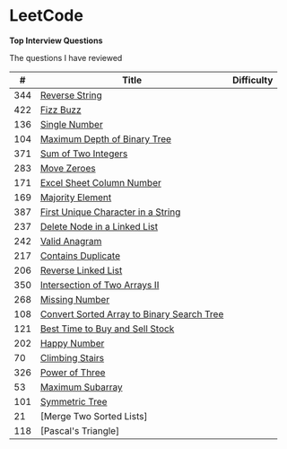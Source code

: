# LeetCode
**Top Interview Questions**

The questions I have reviewed

| # | Title |  Difficulty |
| --- | --- | --- |
| 344 | [Reverse String ](https://github.com/zhan2661/LeetCode/blob/master/Java/reverseString.java) |      |
| 422 | [Fizz Buzz](https://github.com/zhan2661/LeetCode/blob/master/Java/fizzBuzz.java) |     |
| 136 | [Single Number](https://github.com/zhan2661/LeetCode/blob/master/Java/singleNumber.java) |  |
| 104 | [Maximum Depth of Binary Tree](https://github.com/zhan2661/LeetCode/blob/master/Java/%20maxDepth.java) |  |
| 371 | [Sum of Two Integers](https://github.com/zhan2661/LeetCode/blob/master/Java/getSum.java)    |  |
| 283 | 	[Move Zeroes](https://github.com/zhan2661/LeetCode/blob/master/Java/moveZeroes.java)   |  |
| 171 | [Excel Sheet Column Number](https://github.com/zhan2661/LeetCode/blob/master/Java/titleToNumber.java)    | |
| 169 | [Majority Element](https://github.com/zhan2661/LeetCode/blob/master/Java/majorityElement.java)    | |
| 387 | [First Unique Character in a String](https://github.com/zhan2661/LeetCode/blob/master/Java/firstUniqChar.java)   |  |
| 237 | [Delete Node in a Linked List](https://github.com/zhan2661/LeetCode/blob/master/Java/deleteNode.java)  |  |
| 242 | [Valid Anagram](https://github.com/zhan2661/LeetCode/blob/master/Java/isAnagram.java)    |  |
| 217 | [Contains Duplicate](https://github.com/zhan2661/LeetCode/blob/master/Java/containsDuplicate.java)  |  |
| 206 | [Reverse Linked List](https://github.com/zhan2661/LeetCode/blob/master/Java/%20reverseList.java)  |  |
| 350 | [Intersection of Two Arrays II](https://github.com/zhan2661/LeetCode/blob/master/Java/intersect.java) |  |
| 268 | [Missing Number](https://github.com/zhan2661/LeetCode/blob/master/Java/missingNumber.java)  |  |
| 108 | [Convert Sorted Array to Binary Search Tree  ](https://github.com/zhan2661/LeetCode/blob/master/Java/sortedArrayToBST.java)     |  | 
| 121 | [Best Time to Buy and Sell Stock](https://github.com/zhan2661/LeetCode/blob/master/Java/maxProfit.java)     |  | 
| 202 | [Happy Number ](https://github.com/zhan2661/LeetCode/blob/master/Java/isHappy.java)     |  | 
|  70 | [Climbing Stairs ](https://github.com/zhan2661/LeetCode/blob/master/Java/climbStairs.java)     |  | 
| 326 | [Power of Three ](https://github.com/zhan2661/LeetCode/blob/master/Java/isPowerOfThree.java)     |  | 
| 53  | [Maximum Subarray ](https://github.com/zhan2661/LeetCode/blob/master/Java/maxSubArray.java)     |  | 
| 101 | [Symmetric Tree](https://github.com/zhan2661/LeetCode/blob/master/Java/isSymmetric.java)     |  | 
|  21 | [Merge Two Sorted Lists]     |  | 
| 118 | [Pascal's Triangle]     |  | 
